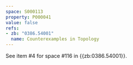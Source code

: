 ```yaml
---
space: S000113
property: P000041
value: false
refs:
- zb: "0386.54001"
  name: Counterexamples in Topology
---
```


See item #4 for space #116 in {{zb:0386.54001}}.
